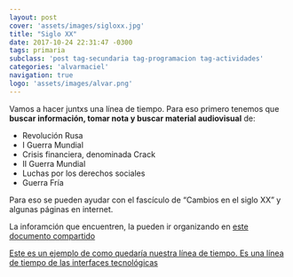 ```yaml
---
layout: post
cover: 'assets/images/sigloxx.jpg'
title: "Siglo XX"
date: 2017-10-24 22:31:47 -0300
tags: primaria
subclass: 'post tag-secundaria tag-programacion tag-actividades'
categories: 'alvarmaciel'
navigation: true
logo: 'assets/images/alvar.png'	
---
```


Vamos a hacer juntxs una línea de tiempo. Para eso primero tenemos que **buscar información, tomar nota y buscar material audiovisual** de:

- Revolución Rusa
- I Guerra Mundial
- Crisis financiera, denominada Crack
- II Guerra Mundial
- Luchas por los derechos sociales
- Guerra Fría

Para eso se pueden ayudar con el fascículo de “Cambios en el siglo XX” y algunas páginas en internet.

La inforamción que encuentren, la pueden ir organizando en [este documento compartido](https://docs.google.com/document/d/1AkTkSKIi0Qsq95L-8TNyYrLi_wuaGmtZux1BVhGdzPs/edit?usp=sharing)


[Este es un ejemplo de como quedaría nuestra línea de tiempo. Es una línea de tiempo de las interfaces tecnológicas](https://timeline.knightlab.com/examples/user-interface/index.html)

